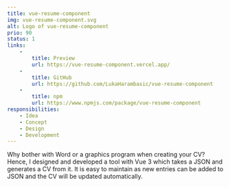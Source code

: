 ```yaml
---
title: vue-resume-component
img: vue-resume-component.svg
alt: Logo of vue-resume-component
prio: 90
status: 1
links:
    -
        title: Preview
        url: https://vue-resume-component.vercel.app/
    -
        title: GitHub
        url: https://github.com/LukaHarambasic/vue-resume-component
    -
        title: npm
        url: https://www.npmjs.com/package/vue-resume-component
responsibilities:
    - Idea
    - Concept
    - Design
    - Development
---
```


Why bother with Word or a graphics program when creating your CV? Hence, I designed and developed a tool with Vue 3 which takes a JSON and generates a CV from it. It is easy to maintain as new entries can be added to JSON and the CV will be updated automatically.

